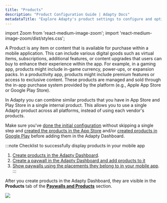 ```yaml
---
title: "Products"
description: "Product Configuration Guide | Adapty Docs"
metadataTitle: "Explore Adapty's product settings to configure and optimize in-app purchases and subscriptions."
---
```


import Zoom from 'react-medium-image-zoom';
import 'react-medium-image-zoom/dist/styles.css';

A Product is any item or content that is available for purchase within a mobile application. This can include various digital goods such as virtual items, subscriptions, additional features, or content upgrades that users can buy to enhance their experience within the app. For example, in a gaming app, products might include in-game currency, power-ups, or expansion packs. In a productivity app, products might include premium features or access to exclusive content. These products are managed and sold through the in-app purchase system provided by the platform (e.g., Apple App Store or Google Play Store).

In Adapty you can combine similar products that you have in App Store and Play Store in a single internal product. This allows you to use a single Adapty product across all platforms, instead of using each vendor's products.

Make sure you've [done the initial configuration](quickstart) without skipping a single step and [created the products in the App Store](app-store-products) and/or [created products in Google Play](android-products) before adding them in the Adapty Dashboard.

:::note
Checklist to successfully display products in your mobile app

1. [Create products in the Adapty Dashboard](create-product).
2. [Create a paywall in the Adapty Dashboard and add products to it](create-paywall)
3. [Show paywalls using the placements they belong to in your mobile app](display-pb-paywalls).
:::

After you create products in the Adapty Dashboard, they are visible in the  **Products** tab of the **[Paywalls and Products](https://app.adapty.io/products)** section.


<Zoom>
  <img src={require('./img/a26de79-Products_list.webp').default}
  style={{
    border: '1px solid #727272', /* border width and color */
    width: '700px', /* image width */
    display: 'block', /* for alignment */
    margin: '0 auto' /* center alignment */
  }}
/>
</Zoom>


